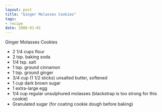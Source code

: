 ```yaml
---
layout: post
title: "Ginger Molasses Cookies"
tags:
- recipe
date: 2000-01-01
---
```


Ginger Molasses Cookies

* 2 1/4 cups flour
* 2 tsp. baking soda
* 1/4 tsp. salt
* 1 tsp. ground cinnamon
* 1 tsp. ground ginger
* 3/4 cup (1 1/2 sticks) unsalted butter, softened
* 1 cup dark brown sugar
* 1 extra-large egg
* 1/4 cup regular unsulphured molasses (blackstrap is too strong for this cookie)
* Granulated sugar (for coating cookie dough before baking)
